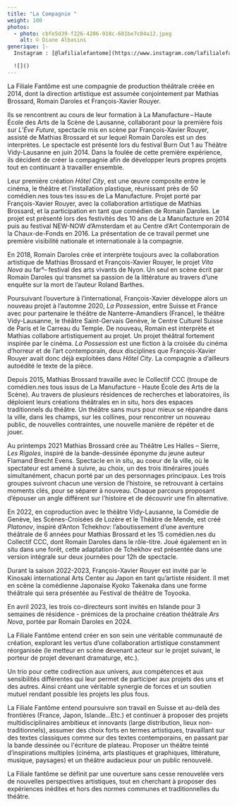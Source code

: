 ```yaml
---
title: "La Compagnie "
weight: 100
photos:
  - photo: cbfe5d39-f226-4206-918c-681be7c04a12.jpeg
    alt: © Diane Albasini
generique: |-
  Instagram : [@lafilialefantome](https://www.instagram.com/lafilialefantome/)

  ![]()
---
```

La Filiale Fantôme est une compagnie de production théâtrale créée en 2014, dont la direction artistique est assumée conjointement par Mathias Brossard, Romain Daroles et François-Xavier Rouyer.

Ils se rencontrent au cours de leur formation à La Manufacture – Haute École des Arts de la Scène de Lausanne, collaborant pour la première fois sur *L’Ève Future*, spectacle mis en scène par François-Xavier Rouyer, assisté de Mathias Brossard et sur lequel Romain Daroles est un des interprètes. Le spectacle est présenté lors du festival Burn Out 1 au Théâtre Vidy-Lausanne en juin 2014. Dans la foulée de cette première expérience, ils décident de créer la compagnie afin de développer leurs propres projets tout en continuant à travailler ensemble.

Leur première création *Hôtel City*, est une œuvre composite entre le cinéma, le théâtre et l’installation plastique, réunissant près de 50 comédien.nes tous·tes issu·es de La Manufacture. Projet porté par François-Xavier Rouyer, avec la collaboration artistique de Mathias Brossard, et la participation en tant que comédien de Romain Daroles. Le projet est présenté lors des festivités des 10 ans de La Manufacture en 2014 puis au festival NEW-NOW d’Amsterdam et au Centre d’Art Contemporain de la Chaux-de-Fonds en 2016. La présentation de ce travail permet une première visibilité nationale et internationale à la compagnie.

En 2018, Romain Daroles crée et interprète toujours avec la collaboration artistique de Mathias Brossard et François-Xavier Rouyer, le projet *Vita Nova* au far°– festival des arts vivants de Nyon. Un seul en scène écrit par Romain Daroles qui transmet sa passion de la littérature au travers d’une enquête sur la mort de l’auteur Roland Barthes.

Poursuivant l’ouverture à l’international, François-Xavier développe alors un nouveau projet à l’automne 2020, *La Possession*, entre Suisse et France avec pour partenaire le théâtre de Nanterre-Amandiers (France), le théâtre Vidy-Lausanne, le théâtre Saint-Gervais Genève, le Centre Culturel Suisse de Paris et le Carreau du Temple. De nouveau, Romain est interprète et Mathias collabore artistiquement au projet. Un projet théâtral fortement inspirée par le cinéma. *La Possession* est une fiction à la croisée du cinéma d’horreur et de l’art contemporain, deux disciplines que François-Xavier Rouyer avait donc déjà exploitées dans *Hôtel City*. La compagnie a d’ailleurs autoédité le texte de la pièce.

Depuis 2015, Mathias Brossard travaille avec le Collectif CCC (troupe de comédien.nes tous issus de La Manufacture - Haute École des Arts de la Scène). Au travers de plusieurs résidences de recherches et laboratoires, ils déploient leurs créations théâtrales en in situ, hors des espaces traditionnels du théâtre. Un théâtre sans murs pour mieux se répandre dans la ville, dans les champs, sur les collines, pour rencontrer un nouveau public, de nouvelles contraintes, une nouvelle manière de répéter et de jouer.

Au printemps 2021 Mathias Brossard crée au Théâtre Les Halles – Sierre, *Les Rigoles*, inspiré de la bande-dessinée éponyme du jeune auteur Flamand Brecht Evens. Spectacle en in situ, au coeur de la ville, où le spectateur est amené à suivre, au choix, un des trois itinéraires joués simultanément, chacun porté par un des personnages principaux. Les trois groupes suivront chacun une version de l’histoire, se retrouvant à certains moments clés, pour se séparer à nouveau. Chaque parcours proposant d’épouser un angle différent sur l’histoire et de découvrir une fin alternative.

En 2022, en coproduction avec le théâtre Vidy-Lausanne, la Comédie de Genève, les Scènes-Croisées de Lozère et le Théâtre de Mende, est créé *Platonov*, inspiré d’Anton Tchekhov: l’aboutissement d’une aventure théâtrale de 6 années pour Mathias Brossard et les 15 comédien.nes du Collectif CCC, dont Romain Daroles dans le rôle-titre. Joué également en in situ dans une forêt, cette adaptation de Tchekhov est présentée dans une version intégrale sur deux journées pour 12h de spectacle.

Durant la saison 2022-2023, François-Xavier Rouyer est invité par le Kinosaki international Arts Center au Japon en tant qu’artiste résident. Il met en scène la comédienne Japonaise Kyoko Takenaka dans une forme théâtrale qui sera présentée au Festival de théâtre de Toyooka.

En avril 2023, les trois co-directeurs sont invités en Islande pour 3 semaines de résidence - prémices de la prochaine création théâtrale *Ars Nova*, portée par Romain Daroles en 2024. 

La Filiale Fantôme entend créer en son sein une véritable communauté de création, explorant les vertus d’une collaboration artistique constamment réorganisée (le metteur en scène devenant acteur sur le projet suivant, le porteur de projet devenant dramaturge, etc.).

Un trio pour cette codirection aux univers, aux compétences et aux sensibilités différentes qui leur permet de participer aux projets des uns et des autres. Ainsi créant une véritable synergie de forces et un soutien mutuel rendant possible les projets les plus fous.

La Filiale Fantôme entend poursuivre son travail en Suisse et au-delà des frontières (France, Japon, Islande…Etc.) et continuer à proposer des projets multidisciplinaires ambitieux et innovants (large distribution, lieux non-traditionnels), assumer des choix forts en termes artistiques, travaillant sur des textes classiques comme sur des textes contemporains, en passant par la bande dessinée ou l'écriture de plateau. Proposer un théâtre teinté d’inspirations multiples (cinéma, arts plastiques et graphiques, littérature, musique, paysages) et un théâtre audacieux pour un public renouvelé.

La Filiale fantôme se définit par une ouverture sans cesse renouvelée vers de nouvelles perspectives artistiques, tout en cherchant à proposer des expériences inédites et hors des normes communes et traditionnelles du théâtre.
